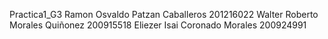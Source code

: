 Practica1_G3
Ramon Osvaldo Patzan Caballeros 201216022
Walter Roberto Morales Quiñonez 200915518
Eliezer Isai Coronado Morales 200924991